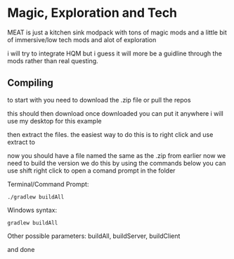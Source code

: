 # Magic, Exploration and Tech

MEAT is just a kitchen sink modpack with tons of magic mods and a little bit of immersive/low tech mods and alot of exploration

i will try to integrate HQM but i guess it will more be a guidline through the mods rather than real questing.

## Compiling
to start with you need to download the .zip file or pull the repos

this should then download once downloaded you can put it anywhere i will use my desktop for this example

then extract the files. the easiest way to do this is to right click and use extract to

now you should have a file named the same as the .zip from earlier now we need to build the version we do this by using the commands below you can use shift right click to open a comand prompt in the folder

Terminal/Command Prompt:

    ./gradlew buildAll

Windows syntax:

    gradlew buildAll


Other possible parameters:
buildAll, buildServer, buildClient
	
and done

